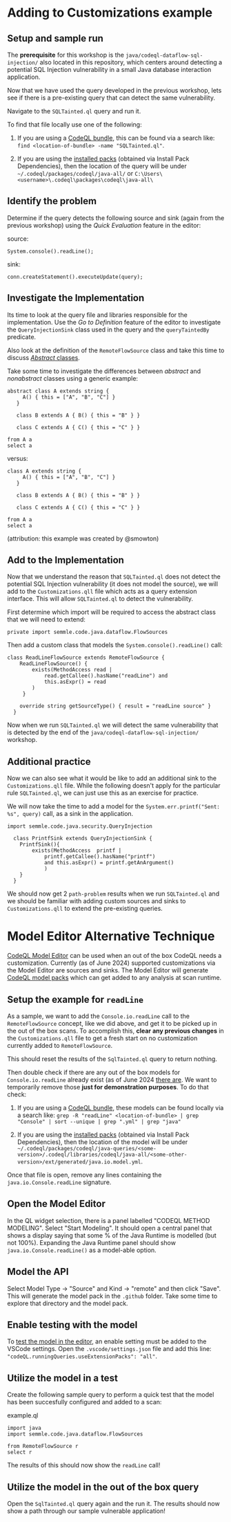 # Adding to Customizations example

## Setup and sample run

The **prerequisite** for this workshop is the `java/codeql-dataflow-sql-injection/` also located in this repository, which centers around detecting a potential SQL Injection vulnerability in a small Java database interaction application.

Now that we have used the query developed in the previous workshop, lets see if there is a pre-existing query that can detect the same vulnerability.

Navigate to the `SQLTainted.ql` query and run it. 

To find that file locally use one of the following:

  1) If you are using a [CodeQL bundle](https://github.com/github/codeql-action/releases), this can be found via a search like:
`find <location-of-bundle> -name "SQLTainted.ql"`.

  2) If you are using the [installed packs](https://github.com/orgs/codeql/packages/container/package/java-all) (obtained via Install Pack Dependencies), then the location of the query will be under `~/.codeql/packages/codeql/java-all/`  or  `C:\Users\<username>\.codeql\packages\codeql\java-all\`

## Identify the problem

Determine if the query detects the following source and sink (again from the previous workshop) using the *Quick Evaluation* feature in the editor:

source: 
```
System.console().readLine();
```
sink:
```
conn.createStatement().executeUpdate(query);
```

## Investigate the Implementation

Its time to look at the query file and libraries responsible for the implementation. Use the *Go to Definition* feature of the editor to investigate the `QueryInjectionSink` class used in the query and the `queryTaintedBy` predicate. 

Also look at the definition of the `RemoteFlowSource` class and take this time to discuss [*Abstract* classes](https://codeql.github.com/docs/ql-language-reference/types/#abstract-classes).

Take some time to investigate the differences between *abstract* and *nonabstract* classes using a generic example:
```
abstract class A extends string {
     A() { this = ["A", "B", "C"] }
   }
  
   class B extends A { B() { this = "B" } }
  
   class C extends A { C() { this = "C" } }

from A a 
select a
```
versus:
```
class A extends string {
     A() { this = ["A", "B", "C"] }
   }
  
   class B extends A { B() { this = "B" } }
  
   class C extends A { C() { this = "C" } }

from A a 
select a
```
(attribution: this example was created by @smowton)

## Add to the Implementation

Now that we understand the reason that `SQLTainted.ql` does not detect the potential SQL Injection vulnerability (it does not model the source), we will add to the `Customizations.qll` file which acts as a query extension interface. This will allow `SQLTainted.ql` to detect the vulnerability.

First determine which import will be required to access the abstract class that we will need to extend:

```
private import semmle.code.java.dataflow.FlowSources
```

Then add a custom class that models the
`System.console().readLine()` call:

```
class ReadLineFlowSource extends RemoteFlowSource {
    ReadLineFlowSource() { 
        exists(MethodAccess read |
            read.getCallee().hasName("readLine") and
            this.asExpr() = read
        )
     }
  
    override string getSourceType() { result = "readLine source" }
  }
```

Now when we run `SQLTainted.ql` we will detect the same vulnerability that is detected by the end of the `java/codeql-dataflow-sql-injection/` workshop.

## Additional practice

Now we can also see what it would be like to add an additional sink to the `Customizations.qll` file. While the following doesn't apply for the particular rule `SQLTainted.ql`, we can just use this as an exercise for practice.

We will now take the time to add a model for the `System.err.printf("Sent: %s", query)` call, as a sink in the application.

```
import semmle.code.java.security.QueryInjection

  class PrintfSink extends QueryInjectionSink { 
    PrintfSink(){
        exists(MethodAccess  printf |
            printf.getCallee().hasName("printf")
            and this.asExpr() = printf.getAnArgument()
            )
    }
  }
```

We should now get 2 `path-problem` results when we run `SQLTainted.ql` and we should be familiar with adding custom sources and sinks to `Customizations.qll` to extend the pre-existing queries.

# Model Editor Alternative Technique

[CodeQL Model Editor](https://docs.github.com/en/code-security/codeql-for-vs-code/using-the-advanced-functionality-of-the-codeql-for-vs-code-extension/using-the-codeql-model-editor) can be used when an out of the box CodeQL needs a customization. Currently (as of June 2024) supported customizations via the Model Editor are sources and sinks. The Model Editor will generate [CodeQL model packs](https://docs.github.com/en/code-security/codeql-cli/using-the-advanced-functionality-of-the-codeql-cli/creating-and-working-with-codeql-packs#creating-a-codeql-model-pack) which can get added to any analysis at scan runtime.

## Setup the example for `readLine`

As a sample, we want to add the `Console.io.readLine` call to the `RemoteFlowSource` concept, like we did above, and get it to be picked up in the out of the box scans. To accomplish this, **clear any previous changes** in the `Customizations.qll` file to get a fresh start on no customization currently added to `RemoteFlowSource`.

This should reset the results of the `SqlTainted.ql` query to return nothing.

Then double check if there are any out of the box models for `Console.io.readLine` already exist (as of June 2024 [there are](https://github.com/github/codeql/blob/main/java/ql/lib/ext/generated/java.io.model.ym). We want to temporarily remove those **just for demonstration purposes**. 
To do that check:

 1) If you are using a [CodeQL bundle](https://github.com/github/codeql-action/releases), these models can be found locally via a search like:
`grep -R "readLine" <location-of-bundle> | grep "Console" | sort --unique | grep ".yml" | grep "java"`

 2) If you are using the [installed packs](https://github.com/orgs/codeql/packages/container/package/java-all) (obtained via Install Pack Dependencies), then the location of the model will be under `~/.codeql/packages/codeql/java-queries/<some-version>/.codeql/libraries/codeql/java-all/<some-other-version>/ext/generated/java.io.model.yml`.

Once that file is open, remove any lines containing the `java.io.Console.readLine` signature.

## Open the Model Editor

In the QL widget selection, there is a panel labelled "CODEQL METHOD MODELING". Select "Start Modeling". It should open a central panel that shows a display saying that some % of the Java Runtime is modelled (but not 100%). Expanding the Java Runtime panel should show `java.io.Console.readLine()` as a model-able option.

## Model the API

Select Model Type -> "Source" and Kind -> "remote" and then click "Save". This will generate the model pack in the `.github` folder. Take some time to explore that directory and the model pack.

## Enable testing with the model

To [test the model in the editor](https://docs.github.com/en/code-security/codeql-for-vs-code/using-the-advanced-functionality-of-the-codeql-for-vs-code-extension/using-the-codeql-model-editor#testing-codeql-model-packs-in-vs-code), an enable setting must be added to the VSCode settings. Open the `.vscode/settings.json` file and add this line: `"codeQL.runningQueries.useExtensionPacks": "all"`.

## Utilize the model in a test

Create the following sample query to perform a quick test that the model has been succesfully configured and added to a scan:

example.ql
```
import java
import semmle.code.java.dataflow.FlowSources

from RemoteFlowSource r
select r
```

The results of this should now show the `readLine` call!

## Utilize the model in the out of the box query

Open the `SqlTainted.ql` query again and the run it. The results should now show a path through our sample vulnerable application!